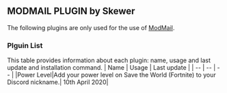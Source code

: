 ## **MODMAIL PLUGIN by Skewer**

The following plugins are only used for the use of [ModMail](https://github.com/kyb3r/modmail).

### Plguin List
This table provides information about each plugin: name, usage and last update and installation command.
|    Name   |   Usage   |  Last update |
|     --    |     --    |       --     |
|Power Level|Add your power level on Save the World (Fortnite) to your Discord nickname.| 10th April 2020|
